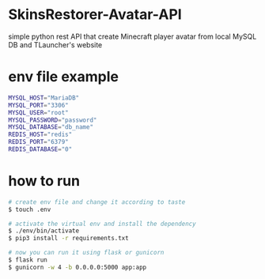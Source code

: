 # SkinsRestorer-Avatar-API
simple python rest API that create Minecraft player avatar from local MySQL DB and TLauncher's website
# env file example
```bash
MYSQL_HOST="MariaDB"
MYSQL_PORT="3306"
MYSQL_USER="root"
MYSQL_PASSWORD="password"
MYSQL_DATABASE="db_name"
REDIS_HOST="redis"
REDIS_PORT="6379"
REDIS_DATABASE="0"
```
# how to run
```bash
# create env file and change it according to taste
$ touch .env

# activate the virtual env and install the dependency
$ ./env/bin/activate
$ pip3 install -r requirements.txt

# now you can run it using flask or gunicorn
$ flask run
$ gunicorn -w 4 -b 0.0.0.0:5000 app:app
```